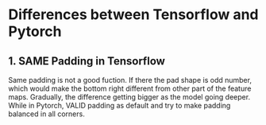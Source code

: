 # Differences between Tensorflow and Pytorch
## 1. SAME Padding in Tensorflow
Same padding is not a good fuction. If there the pad shape is odd number, which would make the bottom right different from other part of the feature maps. Gradually, the difference getting bigger as the model going deeper. 
While in Pytorch, VALID padding as default and try to make padding balanced in all corners.
